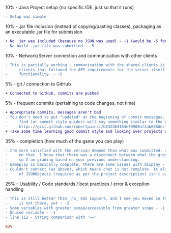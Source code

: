10% - Java Project setup (no specific IDE, just so that it runs)

```diff
- Setup was simple
```

10% - .jar file inclusion (instead of copying/pasting classes), packaging as an executable .jar file for submission

```diff
+ No .jar was included (because no JSON was used) - -1 (would be -5 for other reasons, but -1 because no JSON)
- No build .jar file was submitted - -5
```

10% - Network/Server connection and communication with other clients

```diff
- This is partially working - communication with the shared clients is successful, but not the
-     clients that followed the API requirements for the server itself. There's also no chat
-     functionality. - -5
```

 5% - git / connection to GitHub
 
```diff
+ Connected to GitHub, commits are pushed
```

 5% - frequent commits (pertaining to code changes, not time)
 
```diff
+ Appropriate commits, messages aren't bad
- You don't need to put "updated" at the beginning of commit messages. Most of the commits you'll
-     find (or commit style guides) will say something similar to the gist at
-     https://gist.github.com/robertpainsi/b632364184e70900af4ab688decf6f53
+ Take some time learning good commit style and looking over projects with good commit structure and messages
```

35% - completion (how much of the game you can play)

```diff
- I'm more satisfied with the version demoed than what was submitted, so I'm grading functionality
-     on that. I know that there was a disconnect between what the group did and what you understood,
-     so I am grading based on your previous understanding.
- Gameplay is basically complete, there are some issues with display - -2
- Couldn't connect (as above), which means chat is not complete. It also means that completion
-     of JSONObjects (required as per the project description) isn't complete - -2
```

25% - Usability / Code standards / best practices / error & exception handling

```diff
- This is still better than _no_ GUI support, and I see you moved in the right direction, but the best play version
-     is not there, yet - -2
- Some variables with greater scope/accessible from greater scope - -1
- Unused variable - -1
- line 112 - String comparison with '=='
```

```diff
83%
```
